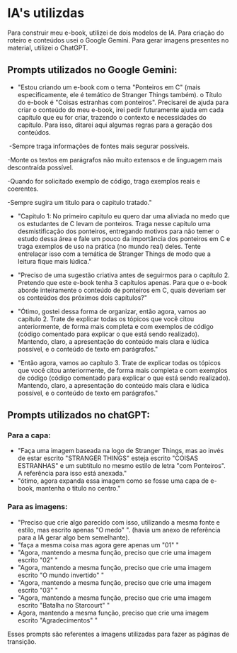 # IA's utilizdas

Para construir meu e-book, utilizei de dois modelos de IA. Para criação do roteiro e conteúdos usei o Google Gemini. Para gerar imagens presentes no material, utilizei o ChatGPT.

## Prompts utilizados no Google Gemini:

- "Estou criando um e-book com o tema "Ponteiros em C" (mais especificamente, ele é temático de Stranger Things também). o Título do e-book é "Coisas estranhas com ponteiros". Precisarei de ajuda para criar o conteúdo do meu e-book, irei pedir futuramente ajuda em cada capítulo que eu for criar, trazendo o contexto e necessidades do capítulo. Para isso, ditarei aqui algumas regras para a geração dos conteúdos. ​

​
-Sempre traga informações de fontes mais segurar possíveis.​

-Monte os textos em parágrafos não muito extensos e de linguagem mais descontraída possível.​

-Quando for solicitado exemplo de código, traga exemplos reais e coerentes.​

-Sempre sugira um titulo para o capitulo tratado.​"

- "Capitulo 1: No primeiro capitulo eu quero dar uma aliviada no medo que os estudantes de C levam de ponteiros. Traga nesse capitulo uma desmistificação dos ponteiros, entregando motivos para não temer o estudo dessa área e fale um pouco da importância dos ponteiros em C e traga exemplos de uso na prática (no mundo real) deles.
   Tente entrelaçar isso com a temática de Stranger Things de modo que a leitura fique mais lúdica."

- "Preciso de uma sugestão criativa antes de seguirmos para o capítulo 2. Pretendo que este e-book tenha 3 capítulos apenas. Para que o e-book aborde inteiramente o conteúdo de ponteiros em C, quais deveriam ser os conteúdos dos próximos dois capítulos?"
- "Ótimo, gostei dessa forma de organizar, então agora, vamos ao capítulo 2. Trate de explicar todas os tópicos que você citou anteriormente, de forma mais completa e com exemplos de código (código comentado para explicar o que está sendo realizado). Mantendo, claro, a apresentação do conteúdo mais clara e lúdica possível, e o conteúdo de texto em parágrafos."
- "Então agora, vamos ao capítulo 3. Trate de explicar todas os tópicos que você citou anteriormente, de forma mais completa e com exemplos de código (código comentado para explicar o que está sendo realizado). Mantendo, claro, a apresentação do conteúdo mais clara e lúdica possível, e o conteúdo de texto em parágrafos."

## Prompts utilizados no chatGPT:

### Para a capa:
- "Faça uma imagem baseada na logo de Stranger Things, mas ao invés de estar escrito "STRANGER THINGS" esteja escrito "COISAS ESTRANHAS" e um subtítulo no mesmo estilo de letra "com Ponteiros". A referência para isso está anexada."
- "ótimo, agora expanda essa imagem como se fosse uma capa de e-book, mantenha o titulo no centro."

### Para as imagens:
- "Preciso que crie algo parecido com isso, utilizando a mesma fonte e estilo, mas escrito apenas "O medo" ". (havia um anexo de referência para a IA gerar algo bem semelhante).
- "faça a mesma coisa mas agora gere apenas um "01" "
- "Agora, mantendo a mesma função, preciso que crie uma imagem escrito "02" "
- "Agora, mantendo a mesma função, preciso que crie uma imagem escrito "O mundo invertido" "
- "Agora, mantendo a mesma função, preciso que crie uma imagem escrito "03" "
- "Agora, mantendo a mesma função, preciso que crie uma imagem escrito "Batalha no Starcourt" "
- Agora, mantendo a mesma função, preciso que crie uma imagem escrito "Agradecimentos" "

Esses prompts são referentes a imagens utilizadas para fazer as páginas de transição.
